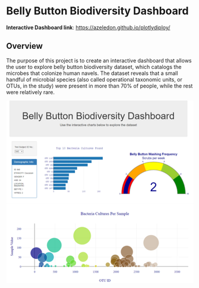 # Belly Button Biodiversity Dashboard

**Interactive Dashboard link**: https://azeledon.github.io/plotlydiploy/

## Overview
The purpose of this project is to create an interactive dashboard that allows the user to explore belly button biodiversity dataset, which catalogs the microbes that colonize human navels. The dataset reveals that a small handful of microbial species (also called operational taxonomic units, or OTUs, in the study) were present in more than 70% of people, while the rest were relatively rare.

![](image2.png)
![](image3.png)




